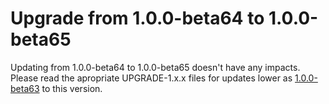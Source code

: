 # Upgrade from 1.0.0-beta64 to 1.0.0-beta65

Updating from 1.0.0-beta64 to 1.0.0-beta65 doesn't have any impacts. Please read the apropriate UPGRADE-1.x.x files for updates lower as [1.0.0-beta63](UPGRADE-1.0.0-beta63.md) to this version.